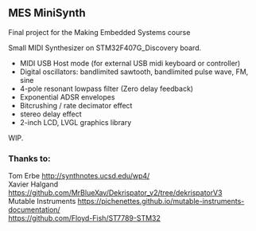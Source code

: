 ## MES MiniSynth

Final project for the Making Embedded Systems course

Small MIDI Synthesizer on STM32F407G_Discovery board.
- MIDI USB Host mode (for external USB midi keyboard or controller)
- Digital oscillators: bandlimited sawtooth, bandlimited pulse wave, FM, sine
- 4-pole resonant lowpass filter (Zero delay feedback)
- Exponential ADSR envelopes
- Bitcrushing / rate decimator effect
- stereo delay effect
- 2-inch LCD, LVGL graphics library


WIP.




### Thanks to:
Tom Erbe http://synthnotes.ucsd.edu/wp4/  
Xavier Halgand https://github.com/MrBlueXav/Dekrispator_v2/tree/dekrispatorV3  
Mutable Instruments https://pichenettes.github.io/mutable-instruments-documentation/  
https://github.com/Floyd-Fish/ST7789-STM32 

